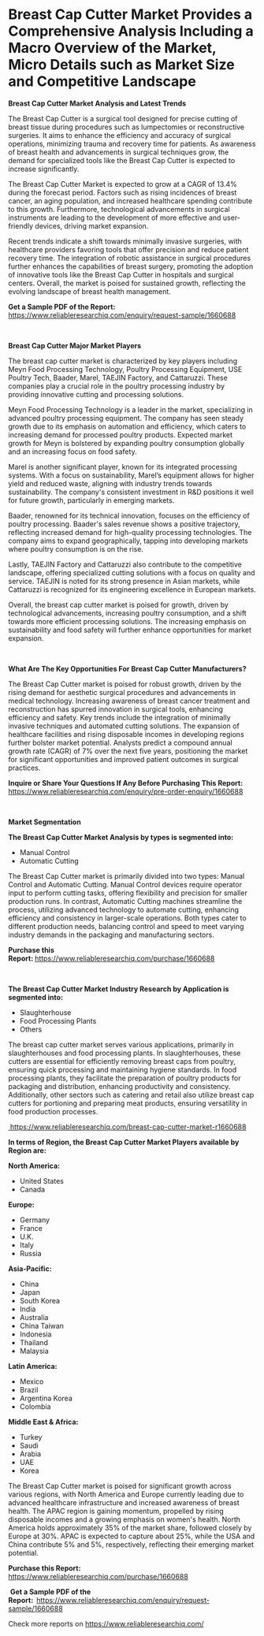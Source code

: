 <p><h1>Breast Cap Cutter Market Provides a Comprehensive Analysis Including a Macro Overview of the Market, Micro Details such as Market Size and Competitive Landscape</h1></p><p><strong>Breast Cap Cutter Market Analysis and Latest Trends</strong></p>
<p><p>The Breast Cap Cutter is a surgical tool designed for precise cutting of breast tissue during procedures such as lumpectomies or reconstructive surgeries. It aims to enhance the efficiency and accuracy of surgical operations, minimizing trauma and recovery time for patients. As awareness of breast health and advancements in surgical techniques grow, the demand for specialized tools like the Breast Cap Cutter is expected to increase significantly.</p><p>The Breast Cap Cutter Market is expected to grow at a CAGR of 13.4% during the forecast period. Factors such as rising incidences of breast cancer, an aging population, and increased healthcare spending contribute to this growth. Furthermore, technological advancements in surgical instruments are leading to the development of more effective and user-friendly devices, driving market expansion. </p><p>Recent trends indicate a shift towards minimally invasive surgeries, with healthcare providers favoring tools that offer precision and reduce patient recovery time. The integration of robotic assistance in surgical procedures further enhances the capabilities of breast surgery, promoting the adoption of innovative tools like the Breast Cap Cutter in hospitals and surgical centers. Overall, the market is poised for sustained growth, reflecting the evolving landscape of breast health management.</p></p>
<p><strong>Get a Sample PDF of the Report:&nbsp;</strong> <a href="https://www.reliableresearchiq.com/enquiry/request-sample/1660688?utm_campaign=1087&utm_medium=2&utm_source=Github&utm_content=ia&utm_term=17012025&utm_id=breast-cap-cutter">https://www.reliableresearchiq.com/enquiry/request-sample/1660688</a></p>
<p>&nbsp;</p>
<p><strong>Breast Cap Cutter Major Market Players</strong></p>
<p><p>The breast cap cutter market is characterized by key players including Meyn Food Processing Technology, Poultry Processing Equipment, USE Poultry Tech, Baader, Marel, TAEJIN Factory, and Cattaruzzi. These companies play a crucial role in the poultry processing industry by providing innovative cutting and processing solutions.</p><p>Meyn Food Processing Technology is a leader in the market, specializing in advanced poultry processing equipment. The company has seen steady growth due to its emphasis on automation and efficiency, which caters to increasing demand for processed poultry products. Expected market growth for Meyn is bolstered by expanding poultry consumption globally and an increasing focus on food safety.</p><p>Marel is another significant player, known for its integrated processing systems. With a focus on sustainability, Marel’s equipment allows for higher yield and reduced waste, aligning with industry trends towards sustainability. The company's consistent investment in R&D positions it well for future growth, particularly in emerging markets.</p><p>Baader, renowned for its technical innovation, focuses on the efficiency of poultry processing. Baader's sales revenue shows a positive trajectory, reflecting increased demand for high-quality processing technologies. The company aims to expand geographically, tapping into developing markets where poultry consumption is on the rise.</p><p>Lastly, TAEJIN Factory and Cattaruzzi also contribute to the competitive landscape, offering specialized cutting solutions with a focus on quality and service. TAEJIN is noted for its strong presence in Asian markets, while Cattaruzzi is recognized for its engineering excellence in European markets.</p><p>Overall, the breast cap cutter market is poised for growth, driven by technological advancements, increasing poultry consumption, and a shift towards more efficient processing solutions. The increasing emphasis on sustainability and food safety will further enhance opportunities for market expansion.</p></p>
<p>&nbsp;</p>
<p><strong>What Are The Key Opportunities For Breast Cap Cutter Manufacturers?</strong></p>
<p><p>The Breast Cap Cutter market is poised for robust growth, driven by the rising demand for aesthetic surgical procedures and advancements in medical technology. Increasing awareness of breast cancer treatment and reconstruction has spurred innovation in surgical tools, enhancing efficiency and safety. Key trends include the integration of minimally invasive techniques and automated cutting solutions. The expansion of healthcare facilities and rising disposable incomes in developing regions further bolster market potential. Analysts predict a compound annual growth rate (CAGR) of 7% over the next five years, positioning the market for significant opportunities and improved patient outcomes in surgical practices.</p></p>
<p><strong>Inquire or Share Your Questions If Any Before Purchasing This Report:</strong> <a href="https://www.reliableresearchiq.com/enquiry/pre-order-enquiry/1660688?utm_campaign=1087&utm_medium=2&utm_source=Github&utm_content=ia&utm_term=17012025&utm_id=breast-cap-cutter">https://www.reliableresearchiq.com/enquiry/pre-order-enquiry/1660688</a></p>
<p>&nbsp;</p>
<p><strong>Market Segmentation</strong></p>
<p><strong>The Breast Cap Cutter Market Analysis by types is segmented into:</strong></p>
<p><ul><li>Manual Control</li><li>Automatic Cutting</li></ul></p>
<p><p>The Breast Cap Cutter market is primarily divided into two types: Manual Control and Automatic Cutting. Manual Control devices require operator input to perform cutting tasks, offering flexibility and precision for smaller production runs. In contrast, Automatic Cutting machines streamline the process, utilizing advanced technology to automate cutting, enhancing efficiency and consistency in larger-scale operations. Both types cater to different production needs, balancing control and speed to meet varying industry demands in the packaging and manufacturing sectors.</p></p>
<p><strong>Purchase this Report:&nbsp;</strong><a href="https://www.reliableresearchiq.com/purchase/1660688?utm_campaign=1087&utm_medium=2&utm_source=Github&utm_content=ia&utm_term=17012025&utm_id=breast-cap-cutter">https://www.reliableresearchiq.com/purchase/1660688</a></p>
<p>&nbsp;</p>
<p><strong>The Breast Cap Cutter Market Industry Research by Application is segmented into:</strong></p>
<p><ul><li>Slaughterhouse</li><li>Food Processing Plants</li><li>Others</li></ul></p>
<p><p>The breast cap cutter market serves various applications, primarily in slaughterhouses and food processing plants. In slaughterhouses, these cutters are essential for efficiently removing breast caps from poultry, ensuring quick processing and maintaining hygiene standards. In food processing plants, they facilitate the preparation of poultry products for packaging and distribution, enhancing productivity and consistency. Additionally, other sectors such as catering and retail also utilize breast cap cutters for portioning and preparing meat products, ensuring versatility in food production processes.</p></p>
<p><a href="https://www.reliableresearchiq.com/breast-cap-cutter-market-r1660688?utm_campaign=1087&utm_medium=2&utm_source=Github&utm_content=ia&utm_term=17012025&utm_id=breast-cap-cutter">&nbsp;https://www.reliableresearchiq.com/breast-cap-cutter-market-r1660688</a></p>
<p><strong>In terms of Region, the Breast Cap Cutter Market Players available by Region are:</strong></p>
<p>
    <p> <strong> North America: </strong>
        <ul>
            <li>United States</li>
            <li>Canada</li>
        </ul>
        </p> 
    <p> <strong> Europe: </strong>
        <ul>
            <li>Germany</li>
            <li>France</li>
            <li>U.K.</li>
            <li>Italy</li>
            <li>Russia</li>
        </ul>
        </p> 
    <p> <strong> Asia-Pacific: </strong>
        <ul>
            <li>China</li>
            <li>Japan</li>
            <li>South Korea</li>
            <li>India</li>
            <li>Australia</li>
            <li>China Taiwan</li>
            <li>Indonesia</li>
            <li>Thailand</li>
            <li>Malaysia</li>
        </ul>
        </p> 
    <p> <strong> Latin America: </strong>
        <ul>
            <li>Mexico</li>
            <li>Brazil</li>
            <li>Argentina Korea</li>
            <li>Colombia</li>
        </ul>
        </p> 
    <p> <strong> Middle East & Africa: </strong>
        <ul>
            <li>Turkey</li>
            <li>Saudi</li>
            <li>Arabia</li>
            <li>UAE</li>
            <li>Korea</li>
        </ul>
    </p>
    </p>
<p><p>The Breast Cap Cutter market is poised for significant growth across various regions, with North America and Europe currently leading due to advanced healthcare infrastructure and increased awareness of breast health. The APAC region is gaining momentum, propelled by rising disposable incomes and a growing emphasis on women's health. North America holds approximately 35% of the market share, followed closely by Europe at 30%. APAC is expected to capture about 25%, while the USA and China contribute 5% and 5%, respectively, reflecting their emerging market potential.</p></p>
<p><strong>Purchase this Report: </strong><a href="https://www.reliableresearchiq.com/purchase/1660688?utm_campaign=1087&utm_medium=2&utm_source=Github&utm_content=ia&utm_term=17012025&utm_id=breast-cap-cutter">https://www.reliableresearchiq.com/purchase/1660688</a></p>
<p>&nbsp;<strong>Get a Sample PDF of the Report:&nbsp;&nbsp;</strong><a href="https://www.reliableresearchiq.com/enquiry/request-sample/1660688?utm_campaign=1087&utm_medium=2&utm_source=Github&utm_content=ia&utm_term=17012025&utm_id=breast-cap-cutter">https://www.reliableresearchiq.com/enquiry/request-sample/1660688</a></p>
<p><strong></strong></p>
<p>Check more reports on <a href="https://www.reliableresearchiq.com/?utm_campaign=1087&utm_medium=2&utm_source=Github&utm_content=ia&utm_term=17012025&utm_id=breast-cap-cutter">https://www.reliableresearchiq.com/</a></p>